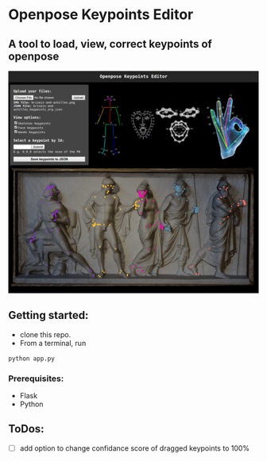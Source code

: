 # Openpose Keypoints Editor

## A tool to load, view, correct keypoints of openpose 

<p align="center">
<img width="1000" src="screenshot_openpose_editor.png">
</p>

## Getting started: 
* clone this repo. 
* From a terminal, run
 ```
 python app.py
 ```

### Prerequisites: 
* Flask
* Python


## ToDos: 
* [ ] add option to change confidance score of dragged keypoints to 100%
